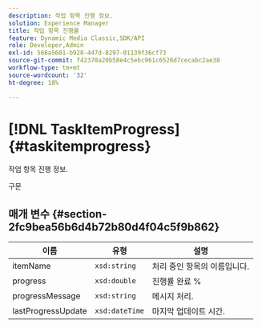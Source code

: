 ```yaml
---
description: 작업 항목 진행 정보.
solution: Experience Manager
title: 작업 항목 진행률
feature: Dynamic Media Classic,SDK/API
role: Developer,Admin
exl-id: 568a5601-b928-447d-8297-01139f36cf73
source-git-commit: f42378a20b58e4c5ebc961c6526d7cecabc2ae38
workflow-type: tm+mt
source-wordcount: '32'
ht-degree: 18%

---
```


# [!DNL TaskItemProgress]{#taskitemprogress}

작업 항목 진행 정보.

구문

## 매개 변수 {#section-2fc9bea56b6d4b72b80d4f04c5f9b862}

| 이름 | 유형 | 설명 |
|---|---|---|
| itemName | `xsd:string` | 처리 중인 항목의 이름입니다. |
| progress | `xsd:double` | 진행률 완료 % |
| progressMessage | `xsd:string` | 메시지 처리. |
| lastProgressUpdate | `xsd:dateTime` | 마지막 업데이트 시간. |

